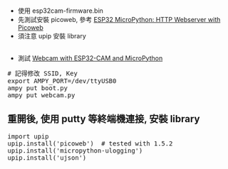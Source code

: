 ## 
* 使用 esp32cam-firmware.bin
* 先測試安裝 picoweb, 參考 [ESP32 MicroPython: HTTP Webserver with Picoweb](https://techtutorialsx.com/2017/09/01/esp32-micropython-http-webserver-with-picoweb/)
* 須注意 upip 安裝 library
##
* 測試 [Webcam with ESP32-CAM and MicroPython](https://github.com/tsaarni/esp32-micropython-webcam)
<pre>
# 記得修改 SSID, Key
export AMPY_PORT=/dev/ttyUSB0
ampy put boot.py
ampy put webcam.py
</pre>
## 重開後, 使用 putty 等終端機連接, 安裝 library
<pre>
import upip
upip.install('picoweb')  # tested with 1.5.2
upip.install('micropython-ulogging')
upip.install('ujson')
</pre>
